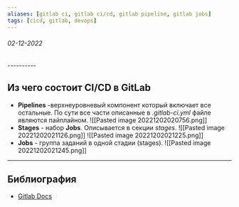 ```yaml
---
aliases: [gitlab ci, gitlab ci/cd, gitlab pipeline, gitlab jobs]
tags: [cicd, gitlab, devops]
---
```

<h6>02-12-2022</h6>
----------

## Из чего состоит CI/CD в GitLab
- **Pipelines** -верхнеуровневый  компонент который включает все остальные. По сути все части описанные в *.gitlab-ci.yml* файле являются пайплайном.
![[Pasted image 20221202020756.png]]
- **Stages** - набор **Jobs**. Описывается в секции *stages*.
![[Pasted image 20221202021126.png]]
![[Pasted image 20221202021225.png]]
- **Jobs** - группа заданий в одной стадии (stages).
![[Pasted image 20221202021245.png]]


---
## Библиография
- [Gitlab Docs](https://docs.gitlab.com/ee/ci/pipelines/)

